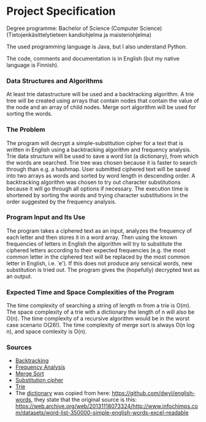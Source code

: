 # Project Specification

Degree programme: Bachelor of Science (Computer Science) (Tietojenkäsittelytieteen kandiohjelma ja maisteriohjelma)

The used programming language is Java, but I also understand Python.

The code, comments and documentation is in English (but my native language is Finnish).

### Data Structures and Algorithms
At least trie datastructure will be used and a backtracking algorithm. A trie tree will be created using arrays that contain nodes that contain the value of the node and an array of child nodes. Merge sort algorithm will be used for sorting the words.

### The Problem
The program will decrypt a simple-substitution cipher for a text that is written in English using a backtracking algorithm and frequency analysis. Trie data structure will be used to save a word list (a dictionary), from which the words are searched. Trie tree was chosen because it is faster to search through than e.g. a hashmap. User submitted ciphered text will be saved into two arrays as words and sorted by word length in descending order. A backtracking algorithm was chosen to try out character substitutions because it will go through all options if necessary. The execution time is shortened by sorting the words and trying character substitutions in the order suggested by the frequency analysis.

### Program Input and Its Use
The program takes a ciphered text as an input, analyzes the frequency of each letter and then stores it in a word array. Then using the known frequencies of letters in English the algorithm will try to substitute the ciphered letters according to their expected frequencies (e.g. the most common letter in the ciphered text will be replaced by the most common letter in English, i.e. 'e'). If this does not produce any sensical words, new substitution is tried out. The program gives the (hopefully) decrypted text as an output.

### Expected Time and Space Complexities of the Program
The time complexity of searching a string of length m from a trie is O(m). The space complexity of a trie with a dictionary the length of n will also be O(n). The time complexity of a recursive algorithm would be in the worst case scenario O(26!). The time complexity of merge sort is always O(n log n), and space comlexity is O(n).

### Sources
* [Backtracking](https://en.wikipedia.org/wiki/Backtracking)
* [Frequency Analysis](https://www.101computing.net/frequency-analysis/)
* [Merge Sort](https://raw.githubusercontent.com/pllk/tirakirja/master/tirakirja.pdf)
* [Substitution cipher](https://en.wikipedia.org/wiki/Substitution_cipher)
* [Trie](https://en.wikipedia.org/wiki/Trie)
* The [dictionary](https://github.com/hjeronen/cipher-decipher/blob/main/cipher-decipher/src/main/resources/dictionary.txt) was copied from here: https://github.com/dwyl/english-words, they state that the original source is this: https://web.archive.org/web/20131118073324/http://www.infochimps.com/datasets/word-list-350000-simple-english-words-excel-readable
